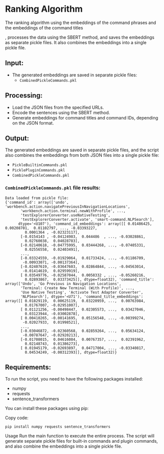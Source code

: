 # Ranking Algorithm
The ranking algorithm using  the embeddings of the command phrases and the embeddings of the command titles

, processes the data using the SBERT method, and saves the embeddings as separate pickle files. It also combines the embeddings into a single pickle file.

## Input:
* The generated embeddings are saved in separate pickle files:
  * `CombinedPickleCommands.pkl`
 

## Processing:
* Load the JSON files from the specified URLs.
* Encode the sentences using the SBERT method.
* Generate embeddings for command titles and command IDs, depending on the JSON format.


## Output:
The generated embeddings are saved in separate pickle files, and the script also combines the embeddings from both JSON files into a single pickle file:

* `PickleBuiltinCommands.pkl`
* `PicklePluginCommands.pkl`
* `CombinedPickleCommands.pkl`

### `CombinedPickleCommands.pkl` file results:
```
Data loaded from pickle file:
{'command_id': array(['undo', 'workbench.action.navigatePreviousInNavigationLocations',
       'workbench.action.terminal.newWithProfile', ...,
       'testExplorerConverter.useNativeTesting',
       'testExplorerConverter.activate', 'smart-command.NLPSearch'],
      dtype='<U107'), 'command_id_embeddings': array([[ 0.01486425,  0.00208701,  0.01102797, ..., -0.03393227,
         0.0001364 , -0.02323117],
       [-0.0154143 , -0.04124983,  0.044486  , ..., -0.03028861,
         0.02760038,  0.04028783],
       [-0.02140618, -0.04775995,  0.03444268, ..., -0.07405331,
         0.02556558,  0.02403491],
       ...,
       [-0.03324559, -0.01929064,  0.01733424, ..., -0.01186709,
        -0.00933071, -0.00137364],
       [-0.02407619, -0.03647603,  0.02864844, ..., -0.04563014,
        -0.01414619,  0.02959919],
       [ 0.03549776, -0.02587044,  0.0058332 , ..., -0.05260216,
         0.02893867,  0.03373425]], dtype=float32), 'command_title': array(['Undo', 'Go Previous in Navigation Locations',      
       'Terminal: Create New Terminal (With Profile)', ...,
       'Use Native Testing', 'Activate Test Adapter Converter',
       'NLPSearch'], dtype='<U71'), 'command_title_embeddings': array([[ 0.01829119,  0.00625119,  0.03220959, ...,  0.00763984,
         0.01767007, -0.02951007],
       [ 0.01121256, -0.00498447,  0.02305573, ...,  0.03427046,
         0.03123944, -0.03002878],
       [ 0.00410265, -0.00141695,  0.05156548, ..., -0.00399274,
        -0.02027933,  0.01998521],
       ...,
       [-0.03046872, -0.02360568,  0.02859264, ...,  0.05634124,
        -0.00787647, -0.02920213],
       [-0.01708015,  0.04616084,  0.00767357, ...,  0.02391962,
         0.02148743,  0.01386273],
       [ 0.01945179, -0.02693897,  0.04717004, ..., -0.03340817,
         0.04534249, -0.00312393]], dtype=float32)}
```

## Requirements:
To run the script, you need to have the following packages installed:

* numpy
* requests
* sentence_transformers

You can install these packages using pip:

Copy code:
```
pip install numpy requests sentence_transformers
```
Usage
Run the main function to execute the entire process. The script will generate separate pickle files for built-in commands and plugin commands, and also combine the embeddings into a single pickle file.
